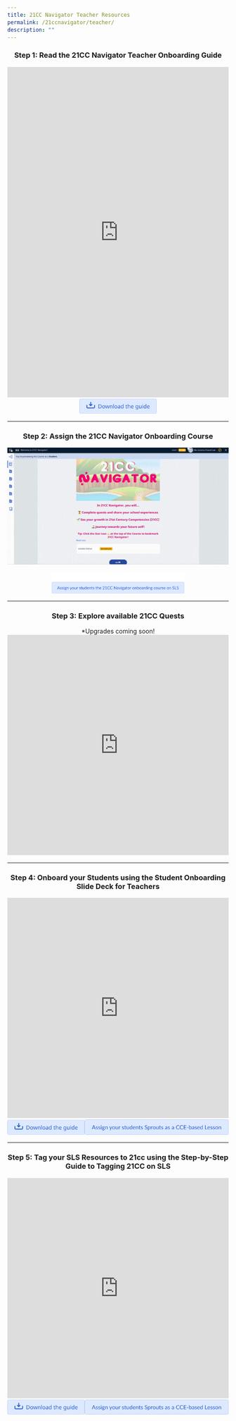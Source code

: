 ```yaml
---
title: 21CC Navigator Teacher Resources
permalink: /21ccnavigator/teacher/
description: ""
---
```

<center><h3>Step 1: Read the 21CC Navigator Teacher Onboarding Guide</h3></center>

<iframe src="https://docs.google.com/document/d/e/2PACX-1vSSZ2kGG1c1vmali3lO9qR5SqHtYfr5S-A70yjOVGfB6q52fizZX52ddu5l1YEvN7xLXR83Jk9MnL58/pub?embedded=true" width="100%" height="750" frameborder="0" marginheight="0" marginwidth="0">Loading…</iframe>

<center><a href="https://docs.google.com/document/d/18AicZx2w6H3NFFrFStIqhol8jltJ1mHLzsVKzJ4DToY/copy" target="_blank" rel="noopener noreferrer"><img src="/images/Buttons/download-the-guide.png" style="width:35%; display: inline;"></a></center>

-------

<center><h3>Step 2: Assign the 21CC Navigator Onboarding Course</h3></center>

![Welcome to 21CC Navigator Onboarding Course](/images/21CC%20Navigator/welcome%20to%2021cc%20navigator%20course.gif)

<center><a href="https://vle.learning.moe.edu.sg/mrv/my-library/lesson/view/c281a2ab-9257-4815-ac64-1c16aca0a625/cover" target="_blank" rel="noopener noreferrer"><img src="/images/Buttons/assign%20your%20students%2021cc%20n.png" style="width:60%; display: inline;"></a></center>

-------

<center><h3>Step 3: Explore available 21CC Quests</h3></center>
<center>*Upgrades coming soon!</center>

<iframe src="https://docs.google.com/presentation/d/e/2PACX-1vRPRngQQ1tmIsR2cIYebxL3EUXFNuNIHwMcgxTVqF_I0I-x5Za8F89rcJWj-NA1EMYNUsYjhYCNe12K/embed?start=false&amp;loop=true&amp;delayms=10000" frameborder="0" width="100%" height="500" allowfullscreen="true"></iframe>

-------

<center><h3>Step 4: Onboard your Students using the Student Onboarding Slide Deck for Teachers </h3></center>

<iframe src="https://docs.google.com/presentation/d/e/2PACX-1vRMACOVHau2C13HIdmu5fdz-4oS1L3BIfkPK12zoIMFrcgUlcf1lAbipD0hP_H_Iw/embed?start=false&amp;loop=true&amp;delayms=10000" frameborder="0" width="100%" height="500" allowfullscreen="true"></iframe>

<center><a href="/files/Sprouts%20Poster%20Guide%20for%20Teachers.pdf" target="_blank" rel="noopener noreferrer"><img src="/images/Buttons/download-the-guide.png" style="width:35%; display: inline;"></a><a href="https://vle.learning.moe.edu.sg/mrv/community-gallery/lesson/view/0c950a52-a7e0-486a-bc4d-d8c0ba256b98/cover" target="_blank" rel="noopener noreferrer"><img src="/images/Buttons/assign%20your%20students%20sprouts%20cce.png" style="width:65%; display: inline;"></a></center>

-------

<center><h3>Step 5: Tag your SLS Resources to 21cc using the Step-by-Step Guide to Tagging 21CC on SLS</h3></center>

<iframe src="https://docs.google.com/presentation/d/e/2PACX-1vTctd7FuhNOdF_EoZ7fc45nE3X-YLr6ye_EUisINZtYuCGmAw-jQWsEQYUeol0kLQ/embed?start=false&amp;loop=true&amp;delayms=10000" frameborder="0" width="100%" height="500" allowfullscreen="true"></iframe>

<center><a href="/files/Sprouts%20Poster%20Guide%20for%20Teachers.pdf" target="_blank" rel="noopener noreferrer"><img src="/images/Buttons/download-the-guide.png" style="width:35%; display: inline;"></a><a href="https://vle.learning.moe.edu.sg/mrv/community-gallery/lesson/view/0c950a52-a7e0-486a-bc4d-d8c0ba256b98/cover" target="_blank" rel="noopener noreferrer"><img src="/images/Buttons/assign%20your%20students%20sprouts%20cce.png" style="width:65%; display: inline;"></a></center>